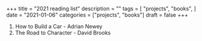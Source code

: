+++
title = "2021 reading list"
description = ""
tags = [
    "projects",
    "books",
]
date = "2021-01-06"
categories = ["projects",
              "books"]
draft = false
+++

1. How to Build a Car - Adrian Newey
2. The Road to Character - David Brooks

